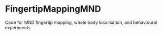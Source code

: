# FingertipMappingMND
Code for MND fingertip mapping, whole body localisation, and behavioural experiments
